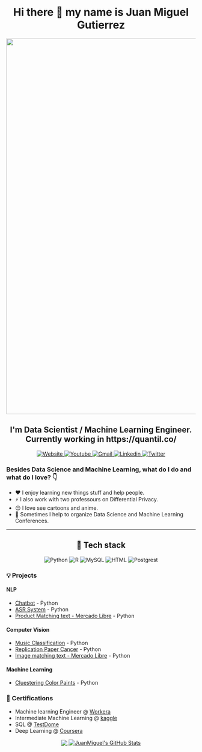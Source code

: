 <h1 align="center">
Hi there 👋 my name is Juan Miguel Gutierrez
</h1>
  
<div align="center">
<img src="https://www.bucolicterrains.com/assets/GIFS/Scene_8_Optical_11608-254.gif" align="center" style="width: 1000px" />
</div>  

<h2 align="center">
  I'm Data Scientist / Machine Learning Engineer. Currently working in https://quantil.co/
</h2>

<p align="center">

<!-- Website -->

<a href="https://joseluistello.live/">
<img alt="Website" src="https://img.shields.io/badge/Website-4F0599?style=for-the-badge&logo=Internet%20Explorer&logoColor=white" />
</a>

<!-- Youtube -->
<a href="https://www.youtube.com/channel/UCshLQ0sIzkzHlhnlZN8kiVw">
<img alt="Youtube" src="https://camo.githubusercontent.com/9bbd418eba4e5ca72da9663efab9d832ebec5e1b1141c6edad4fdb618e262958/68747470733a2f2f696d672e736869656c64732e696f2f7374617469632f76313f7374796c653d666f722d7468652d6261646765266d6573736167653d596f755475626526636f6c6f723d464630303030266c6f676f3d596f7554756265266c6f676f436f6c6f723d464646464646266c6162656c3d" />
</a>

<!-- Gmail -->
<a href="mailto:samsungs2miguel@gmail.com">
<img alt="Gmail" src="https://camo.githubusercontent.com/b070a7f6855dbf52729ec83a928c93e728f5245e24123a6547912acea3753899/68747470733a2f2f696d672e736869656c64732e696f2f7374617469632f76313f7374796c653d666f722d7468652d6261646765266d6573736167653d476d61696c26636f6c6f723d454134333335266c6f676f3d476d61696c266c6f676f436f6c6f723d464646464646266c6162656c3d" />
</a>

<!-- Linkedin -->
<a href="https://www.linkedin.com/in/juan-miguel-gutierrez-vidal-59449b150/">
<img alt="Linkedin" src="https://img.shields.io/badge/LinkedIn-0077B5?style=for-the-badge&logo=linkedin&logoColor=white"  />
</a>

<!-- Twitter -->
<a href="https://twitter.com/MiguelG08327168">
<img alt="Twitter" src="https://camo.githubusercontent.com/0bd066115a3d5d3b06c206ac73e483bc237e6ff7c61f9ba3262e683581de9718/68747470733a2f2f696d672e736869656c64732e696f2f7374617469632f76313f7374796c653d666f722d7468652d6261646765266d6573736167653d5477697474657226636f6c6f723d314441314632266c6f676f3d54776974746572266c6f676f436f6c6f723d464646464646266c6162656c3d" />
</a>


### Besides Data Science and Machine Learning, what do I do and what do I love? 👇

- ❤️ I enjoy learning new things stuff and help people.
- ⚡ I also work with two professours on Differential Privacy.
- 😊 I love see cartoons and anime.
- 🎥 Sometimes I help to organize Data Science and Machine Learning Conferences.

---
 
<h2 align="center">
  🔨 Tech stack
</h2>
  
<p align="center">
  <img alt="Python" src="https://img.shields.io/badge/Python-14354C?style=for-the-badge&logo=python&logoColor=white" />
  <img alt="R" src="https://img.shields.io/badge/R-276DC3?style=for-the-badge&logo=r&logoColor=white" />
  <img alt="MySQL" src="https://img.shields.io/badge/MySQL-00000F?style=for-the-badge&logo=mysql&logoColor=white" />
  <img alt="HTML" src="https://img.shields.io/badge/HTML5-E34F26?style=for-the-badge&logo=html5&logoColor=white" />
  <img alt="Postgrest" src="https://camo.githubusercontent.com/95a15266c9b093e9070410fa62c8dcba6611e79edd738e0ded7ec5b52541d6c4/68747470733a2f2f696d672e736869656c64732e696f2f7374617469632f76313f7374796c653d666f722d7468652d6261646765266d6573736167653d506f737467726553514c26636f6c6f723d343136394531266c6f676f3d506f737467726553514c266c6f676f436f6c6f723d464646464646266c6162656c3d"/>
  
 ### 💡 **Projects**

#### **NLP**
- [Chatbot](https://github.com/juanmigutierrez/Python_Jupyter/tree/master/NLP/Chatbot) - Python
- [ASR System](https://github.com/juanmigutierrez/Python_Jupyter/tree/master/NLP/ASR_System) - Python
- [Product Matching text - Mercado Libre](https://github.com/juanmigutierrez/Mercado_libre) - Python

#### **Computer Vision**
- [Music Classification](https://github.com/juanmigutierrez/Python_Jupyter/tree/master/Computer%20Vision/Music_Classification) - Python
- [Replication Paper Cancer](https://github.com/juanmigutierrez/Python_Jupyter/blob/master/Computer%20Vision/Cancer_paper/Cancer_Proyecto_Miguel_Gutierrez.ipynb) - Python
- [Image matching text - Mercado Libre](https://github.com/juanmigutierrez/Mercado_libre) - Python
  
#### **Machine Learning**
- [Cluestering Color Paints](https://github.com/juanmigutierrez/Python_Jupyter/tree/master/Machine_Learning/Clustering%20I%20Paintings) - Python
  
  
### 📝 **Certifications**

* Machine learning Engineer @ [Workera](https://app.workera.ai/public/candidate/certificate?code=6FXKTLBM)
* Intermediate Machine Learning @ [kaggle](https://www.kaggle.com/learn/certification/randomizedguy/intermediate-machine-learning)
* SQL @ [TestDome](https://www.datacamp.com/statement-of-accomplishment/course/22360d1cd55e54966f0229fed9a0b174e6182517)
* Deep Learning @ [Coursera](https://www.coursera.org/account/accomplishments/verify/RA9CJKLHAWF5?utm_source=link&utm_medium=certificate&utm_content=cert_image&utm_campaign=sharing_cta&utm_product=course)
  
  
<p align="center">
  
 <a href="https://github.com/juanmigutierrez/juanmigutierrez">
<img align="center" src="https://github-readme-stats.vercel.app/api/top-langs/?username=juanmigutierrez&hide=java,html,tex&title_color=ffffff&text_color=c9cacc&icon_color=2bbc8a&bg_color=1d1f21&langs_count=3" />
</a>
 
<a href="https://github.com/joseluistello/joseluistello">
<img align="center" src="https://github-readme-stats.vercel.app/api?username=juanmigutierrez&show_icons=true&line_height=27&count_private=true&title_color=ffffff&text_color=c9cacc&icon_color=2bbc8a&bg_color=1d1f21" alt="JuanMiguel's GitHub Stats" />
</a>
  
</p>



